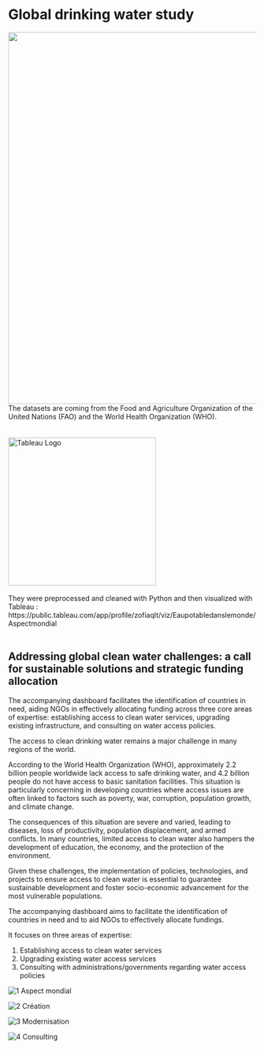 # Global drinking water study

<img width="753" alt="" src="https://github.com/ZofiaQlt/ngo_global_water_study/assets/67431758/23e4d479-cb8c-4a77-a6ef-18d8aee36ae7">
<br>
The datasets are coming from the Food and Agriculture Organization of the United Nations (FAO) and the World Health Organization (WHO).
<br>
<br>
<br>
<img width="300" alt="Tableau Logo" src="https://github.com/ZofiaQlt/geocoding_r_tableau/assets/67431758/1cf7a25a-7db8-410f-a8ad-934cf9466989">
<br>
<br>
They were preprocessed and cleaned with Python and then visualized with Tableau :
<br>
https://public.tableau.com/app/profile/zofiaqlt/viz/Eaupotabledanslemonde/Aspectmondial
<br>
<br>

## Addressing global clean water challenges: a call for sustainable solutions and strategic funding allocation

The accompanying dashboard facilitates the identification of countries in need, aiding NGOs in effectively allocating funding across three core areas of expertise: establishing access to clean water services, upgrading existing infrastructure, and consulting on water access policies.

The access to clean drinking water remains a major challenge in many regions of the world.

According to the World Health Organization (WHO), approximately 2.2 billion people worldwide lack access to safe drinking water, and 4.2 billion people do not have access to basic sanitation facilities. 
This situation is particularly concerning in developing countries where access issues are often linked to factors such as poverty, war, corruption, population growth, and climate change.

The consequences of this situation are severe and varied, leading to diseases, loss of productivity, population displacement, and armed conflicts. 
In many countries, limited access to clean water also hampers the development of education, the economy, and the protection of the environment.

Given these challenges, the implementation of policies, technologies, and projects to ensure access to clean water is essential to guarantee sustainable development and foster socio-economic advancement for the most vulnerable populations.

The accompanying dashboard aims to facilitate the identification of countries in need and to aid NGOs to effectively allocate fundings.

It focuses on three areas of expertise:

1. Establishing access to clean water services
2. Upgrading existing water access services
3. Consulting with administrations/governments regarding water access policies

![1 Aspect mondial](https://github.com/ZofiaQlt/ngo_global_water_study/assets/67431758/db18fe63-eaae-4752-b2d5-1203b04666f4)

![2 Création](https://github.com/ZofiaQlt/ngo_global_water_study/assets/67431758/c79480d3-2b92-4896-b24b-5e1df5c35047)

![3 Modernisation](https://github.com/ZofiaQlt/ngo_global_water_study/assets/67431758/8292f90a-b028-4279-ab56-7ab98c61eeed)

![4 Consulting](https://github.com/ZofiaQlt/ngo_global_water_study/assets/67431758/ec999121-8658-4fbd-b975-1dd59e9cba76)


